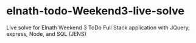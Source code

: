 # elnath-todo-Weekend3-live-solve
Live solve for Elnath Weekend 3 ToDo Full Stack application with JQuery, express, Node, and SQL (JENS)
